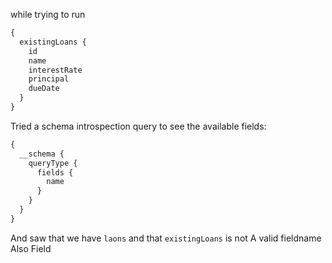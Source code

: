 while trying to run 
```graphql
{
  existingLoans {
    id
    name
    interestRate
    principal
    dueDate
  }
}
```

Tried a schema introspection query to see the available fields:
```graphql
{
  __schema {
    queryType {
      fields {
        name
      }
    }
  }
}
```
And saw that we have `laons` and that `existingLoans` is not A valid fieldname
Also Field 
